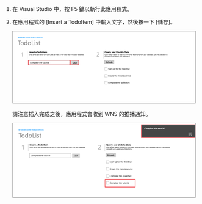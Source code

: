 
1. 在 Visual Studio 中，按 F5 鍵以執行此應用程式。

2. 在應用程式的 [Insert a TodoItem] 中輸入文字，然後按一下 [儲存]。

   	![](./media/mobile-services-windows-store-test-push/mobile-quickstart-push1.png)

   	請注意插入完成之後，應用程式會收到 WNS 的推播通知。

   	![](./media/mobile-services-windows-store-test-push/mobile-quickstart-push2.png)

<!---HONumber=July15_HO2-->